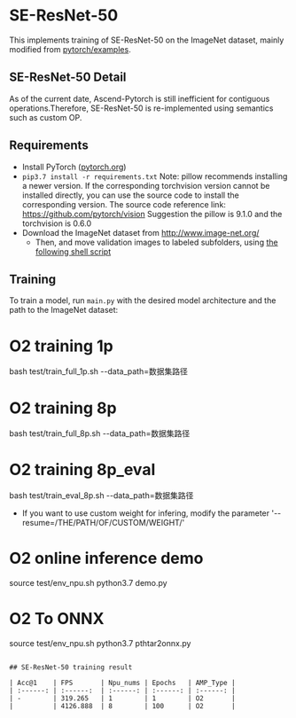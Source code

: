 # SE-ResNet-50

This implements training of SE-ResNet-50 on the ImageNet dataset, mainly modified from [pytorch/examples](https://github.com/pytorch/examples/tree/master/imagenet).

## SE-ResNet-50 Detail

As of the current date, Ascend-Pytorch is still inefficient for contiguous operations.Therefore, SE-ResNet-50 is re-implemented using semantics such as custom OP.


## Requirements

- Install PyTorch ([pytorch.org](http://pytorch.org))
- `pip3.7 install -r requirements.txt`
    Note: pillow recommends installing a newer version. If the corresponding torchvision version cannot be installed directly, you can use the source code to install the corresponding version. The source code reference link: https://github.com/pytorch/vision
Suggestion the pillow is 9.1.0 and the torchvision is 0.6.0
- Download the ImageNet dataset from http://www.image-net.org/
    - Then, and move validation images to labeled subfolders, using [the following shell script](https://raw.githubusercontent.com/soumith/imagenetloader.torch/master/valprep.sh)

## Training

To train a model, run `main.py` with the desired model architecture and the path to the ImageNet dataset:

# O2 training 1p
bash test/train_full_1p.sh --data_path=数据集路径

# O2 training 8p  
bash test/train_full_8p.sh --data_path=数据集路径

# O2 training 8p_eval
bash test/train_eval_8p.sh --data_path=数据集路径
- If you want to use custom weight for infering, modify the parameter '--resume=/THE/PATH/OF/CUSTOM/WEIGHT/'

# O2 online inference demo
source test/env_npu.sh
python3.7 demo.py

# O2 To ONNX
source test/env_npu.sh
python3.7 pthtar2onnx.py


```

## SE-ResNet-50 training result

| Acc@1    | FPS       | Npu_nums | Epochs   | AMP_Type |
| :------: | :------:  | :------: | :------: | :------: |
| -        | 319.265   | 1        | 1        | O2       |
|          | 4126.888  | 8        | 100      | O2       |
